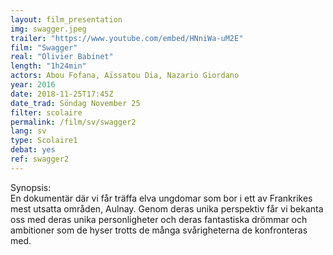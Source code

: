 ```yaml
---
layout: film_presentation
img: swagger.jpeg
trailer: "https://www.youtube.com/embed/HNniWa-uM2E"
film: "Swagger"
real: "Olivier Babinet"
length: "1h24min"
actors: Abou Fofana, Aïssatou Dia, Nazario Giordano
year: 2016
date: 2018-11-25T17:45Z
date_trad: Söndag November 25
filter: scolaire
permalink: /film/sv/swagger2
lang: sv
type: Scolaire1
debat: yes
ref: swagger2
---
```


<span class="name"> Synopsis:</span> <br/>
<span class="resumefilm"> En dokumentär där vi får träffa elva ungdomar som bor i ett av Frankrikes mest utsatta områden, Aulnay. Genom deras unika perspektiv får vi bekanta oss med deras unika personligheter och deras fantastiska drömmar och ambitioner som de hyser trotts de många svårigheterna de konfronteras med. </span>
